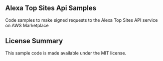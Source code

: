 ## Alexa Top Sites Api Samples

Code samples to make signed requests to the Alexa Top Sites API service on AWS Marketplace

## License Summary

This sample code is made available under the MIT license. 
